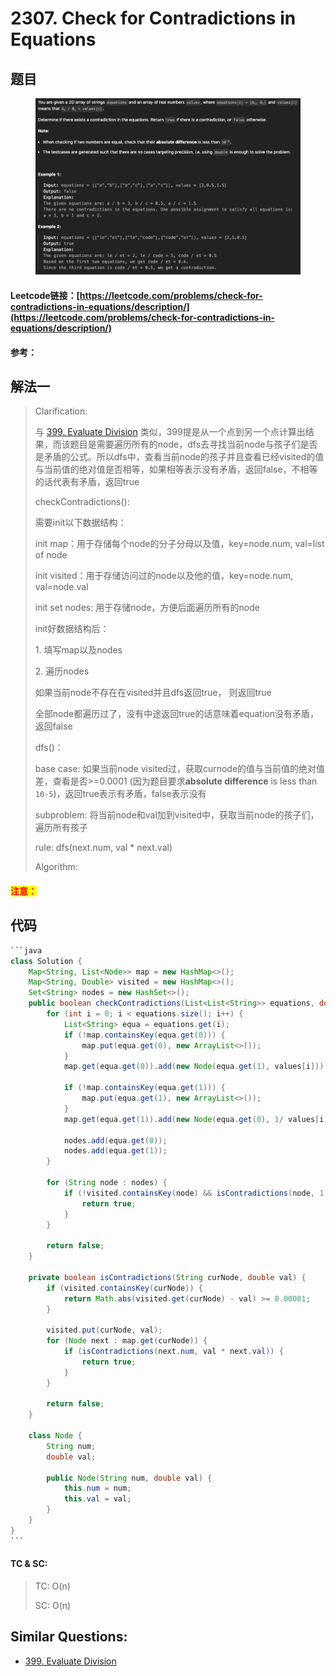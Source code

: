 # 2307. Check for Contradictions in Equations

## 题目

<figure><img src=".gitbook/assets/image (1).png" alt=""><figcaption></figcaption></figure>

#### Leetcode链接：[https://leetcode.com/problems/check-for-contradictions-in-equations/description/](https://leetcode.com/problems/check-for-contradictions-in-equations/description/)

#### 参考：

## 解法一

> Clarification:&#x20;
>
> 与 [399. Evaluate Division](leetcode/300-400-11/399.-evaluate-division.md) 类似，399提是从一个点到另一个点计算出结果，而该题目是需要遍历所有的node，dfs去寻找当前node与孩子们是否是矛盾的公式。所以dfs中，查看当前node的孩子并且查看已经visited的值与当前值的绝对值是否相等，如果相等表示没有矛盾，返回false，不相等的话代表有矛盾，返回true
>
> checkContradictions():
>
> 需要init以下数据结构：
>
> &#x20;   init map：用于存储每个node的分子分母以及值，key=node.num, val=list of node
>
> &#x20;   init visited：用于存储访问过的node以及他的值，key=node.num, val=node.val
>
> &#x20;   init set nodes: 用于存储node，方便后面遍历所有的node
>
> init好数据结构后：
>
> &#x20;   1\. 填写map以及nodes
>
> &#x20;   2\. 遍历nodes
>
> &#x20;           如果当前node不存在在visited并且dfs返回true， 则返回true
>
> &#x20;   全部node都遍历过了，没有中途返回true的话意味着equation没有矛盾，返回false
>
> dfs()：
>
> &#x20;   base case: 如果当前node visited过，获取curnode的值与当前值的绝对值差，查看是否>=0.0001 (因为题目要求**absolute difference** is less than `10-5`)，返回true表示有矛盾，false表示没有
>
> &#x20;   subproblem: 将当前node和val加到visited中，获取当前node的孩子们，遍历所有孩子
>
> &#x20;   rule: dfs(next.num, val \* next.val)
>
> Algorithm:&#x20;

#### <mark style="color:red;">注意：</mark>

## 代码

````java
```java
class Solution {
    Map<String, List<Node>> map = new HashMap<>();
    Map<String, Double> visited = new HashMap<>();
    Set<String> nodes = new HashSet<>(); 
    public boolean checkContradictions(List<List<String>> equations, double[] values) {
        for (int i = 0; i < equations.size(); i++) {
            List<String> equa = equations.get(i);
            if (!map.containsKey(equa.get(0))) {
                map.put(equa.get(0), new ArrayList<>());
            }
            map.get(equa.get(0)).add(new Node(equa.get(1), values[i]));

            if (!map.containsKey(equa.get(1))) {
                map.put(equa.get(1), new ArrayList<>());
            }
            map.get(equa.get(1)).add(new Node(equa.get(0), 1/ values[i]));

            nodes.add(equa.get(0));
            nodes.add(equa.get(1));
        }

        for (String node : nodes) {
            if (!visited.containsKey(node) && isContradictions(node, 1.0)) {
                return true;
            }
        }

        return false;
    }

    private boolean isContradictions(String curNode, double val) {
        if (visited.containsKey(curNode)) {
            return Math.abs(visited.get(curNode) - val) >= 0.00001;
        }

        visited.put(curNode, val);
        for (Node next : map.get(curNode)) {
            if (isContradictions(next.num, val * next.val)) {
                return true;
            }
        }

        return false;
    }

    class Node {
        String num;
        double val;

        public Node(String num, double val) {
            this.num = num;
            this.val = val;
        }
    }
}
```
````

#### TC & SC:&#x20;

> TC: O(n)
>
> SC: O(n)

## **Similar Questions:**&#x20;

* [399. Evaluate Division](https://leetcode.com/problems/evaluate-division/)
